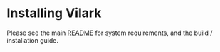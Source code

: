 # Installing Vilark

Please see the main [README](../README.md) for system requirements,
and the build / installation guide.

